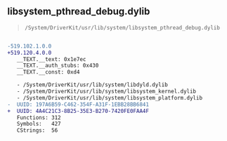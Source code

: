 ## libsystem_pthread_debug.dylib

> `/System/DriverKit/usr/lib/system/libsystem_pthread_debug.dylib`

```diff

-519.102.1.0.0
+519.120.4.0.0
   __TEXT.__text: 0x1e7ec
   __TEXT.__auth_stubs: 0x430
   __TEXT.__const: 0xd4

   - /System/DriverKit/usr/lib/system/libdyld.dylib
   - /System/DriverKit/usr/lib/system/libsystem_kernel.dylib
   - /System/DriverKit/usr/lib/system/libsystem_platform.dylib
-  UUID: 197A6B59-C462-354F-A31F-1EBB28BB6841
+  UUID: 4A4C21C3-8B25-35E3-B270-7420FE0FAA4F
   Functions: 312
   Symbols:   427
   CStrings:  56

```
